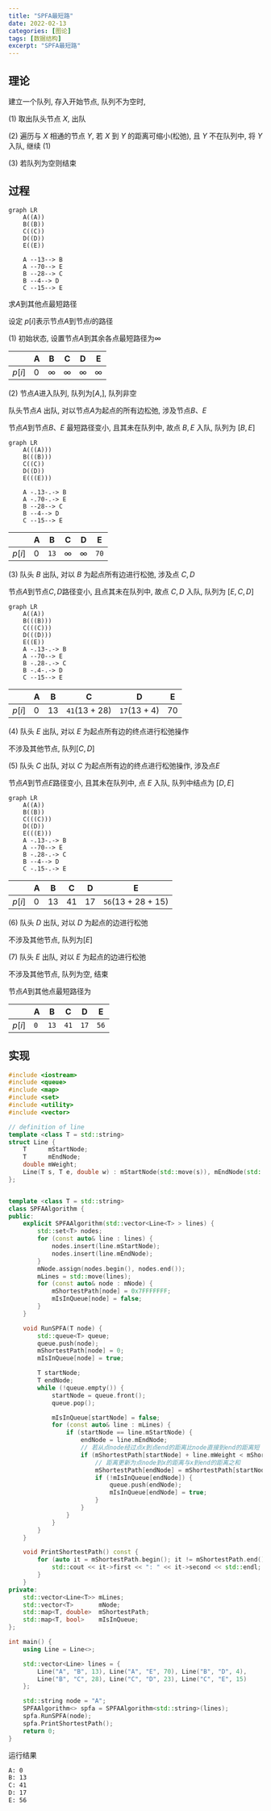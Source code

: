 ```yaml
---
title: "SPFA最短路"
date: 2022-02-13
categories: [图论]
tags: [数据结构]
excerpt: "SPFA最短路"
---
```


## 理论

建立一个队列, 存入开始节点, 队列不为空时, 

(1) 取出队头节点 $X$, 出队

(2) 遍历与 $X$ 相通的节点 $Y$, 若 $X$ 到 $Y$ 的距离可缩小(松弛), 且 $Y$ 不在队列中, 将 $Y$ 入队, 继续 $(1)$

(3) 若队列为空则结束

## 过程

```mermaid
graph LR
    A((A))
    B((B))
    C((C))
    D((D))
    E((E))

    A --13--> B
    A --70--> E
    B --28--> C
    B --4--> D
    C --15--> E
```

求$A$到其他点最短路径

设定 $p[i]$表示节点$A$到节点$i$的路径

(1) 初始状态, 设置节点$A$到其余各点最短路径为$∞$

|        | A   | B   | C   | D   | E   |
| ------ | --- | --- | --- | --- | --- |
| $p[i]$ | $0$ | $∞$ | $∞$ | $∞$ | $∞$ |

(2) 节点$A$进入队列, 队列为$[A,]$, 队列非空

队头节点$A$ 出队, 对以节点$A$为起点的所有边松弛, 涉及节点$B、E$

节点$A$到节点$B、E$ 最短路径变小, 且其未在队列中, 故点 $B, E$ 入队, 队列为 $[B, E]$

```mermaid
graph LR
    A(((A)))
    B(((B)))
    C((C))
    D((D))
    E(((E)))

    A -.13-.-> B
    A -.70-.-> E
    B --28--> C
    B --4--> D
    C --15--> E
```

|        | A   | B    | C   | D   | E    |
| ------ | --- | ---- | --- | --- | ---- |
| $p[i]$ | $0$ | `13` | $∞$ | $∞$ | `70` |


(3) 队头 $B$ 出队, 对以 $B$ 为起点所有边进行松弛, 涉及点 $C, D$

节点$A$到节点$C, D$路径变小, 且点其未在队列中, 故点 $C, D$ 入队, 队列为 $[E, C, D]$

```mermaid
graph LR
    A((A))
    B(((B)))
    C(((C)))
    D(((D)))
    E((E))
    A -.13-.-> B
    A --70--> E
    B -.28-.-> C
    B -.4-.-> D
    C --15--> E
```

|        | A   | B    | C             | D            | E    |
| ------ | --- | ---- | ------------- | ------------ | ---- |
| $p[i]$ | $0$ | $13$ | `41`(13 + 28) | `17`(13 + 4) | $70$ |

(4) 队头 $E$ 出队, 对以 $E$ 为起点所有边的终点进行松弛操作

不涉及其他节点, 队列$[C, D]$

(5) 队头 $C$ 出队, 对以 $C$ 为起点所有边的终点进行松弛操作, 涉及点$E$

节点$A$到节点$E$路径变小, 且其未在队列中, 点 $E$ 入队, 队列中结点为 $[D, E]$

```mermaid
graph LR
    A((A))
    B((B))
    C(((C)))
    D((D))
    E(((E)))
    A -.13-.-> B
    A --70--> E
    B -.28-.-> C
    B --4--> D
    C -.15-.-> E
```

|        | A   | B    | C    | D    |        E           |
| ------ | --- | ---- | ---- | ---- | ------------------ |
| $p[i]$ | $0$ | $13$ | $41$ | $17$ | `56`(13 + 28 + 15) |


(6) 队头 $D$ 出队, 对以 $D$ 为起点的边进行松弛

不涉及其他节点, 队列为$[E]$

(7) 队头 $E$ 出队, 对以 $E$ 为起点的边进行松弛

不涉及其他节点, 队列为空, 结束

节点$A$到其他点最短路径为

|        | A   | B    | C    | D    | E    |
| ------ | --- | ---- | ---- | ---- | ---- |
| $p[i]$ | `0` | `13` | `41` | `17` | `56` |


## 实现

```c++
#include <iostream>
#include <queue>
#include <map>
#include <set>
#include <utility>
#include <vector>

// definition of line
template <class T = std::string>
struct Line {
    T      mStartNode;
    T      mEndNode;
    double mWeight;
    Line(T s, T e, double w) : mStartNode(std::move(s)), mEndNode(std::move(e)), mWeight(w) {}
};


template <class T = std::string>
class SPFAAlgorithm {
public:
    explicit SPFAAlgorithm(std::vector<Line<T> > lines) {
        std::set<T> nodes;
        for (const auto& line : lines) {
            nodes.insert(line.mStartNode);
            nodes.insert(line.mEndNode);
        }
        mNode.assign(nodes.begin(), nodes.end());
        mLines = std::move(lines);
        for (const auto& node : mNode) {
            mShortestPath[node] = 0x7FFFFFFF;
            mIsInQueue[node] = false;
        }
    }

    void RunSPFA(T node) {
        std::queue<T> queue;
        queue.push(node);
        mShortestPath[node] = 0;
        mIsInQueue[node] = true;

        T startNode;
        T endNode;
        while (!queue.empty()) {
            startNode = queue.front();
            queue.pop();

            mIsInQueue[startNode] = false;
            for (const auto& line : mLines) {
                if (startNode == line.mStartNode) {
                    endNode = line.mEndNode;
                    // 若从点node经过点x到点end的距离比node直接到end的距离短
                    if (mShortestPath[startNode] + line.mWeight < mShortestPath[endNode]) {
                        // 距离更新为点node到x的距离与x到end的距离之和
                        mShortestPath[endNode] = mShortestPath[startNode] + line.mWeight;
                        if (!mIsInQueue[endNode]) {
                            queue.push(endNode);
                            mIsInQueue[endNode] = true;
                        }
                    }
                }
            }
        }
    }

    void PrintShortestPath() const {
        for (auto it = mShortestPath.begin(); it != mShortestPath.end(); ++it) {
            std::cout << it->first << ": " << it->second << std::endl;
        }
    }
private:
    std::vector<Line<T>> mLines;
    std::vector<T>       mNode;
    std::map<T, double>  mShortestPath;
    std::map<T, bool>    mIsInQueue;
};

int main() {
    using Line = Line<>;

    std::vector<Line> lines = {
        Line("A", "B", 13), Line("A", "E", 70), Line("B", "D", 4),
        Line("B", "C", 28), Line("C", "D", 23), Line("C", "E", 15)
    };

    std::string node = "A";
    SPFAAlgorithm<> spfa = SPFAAlgorithm<std::string>(lines);
    spfa.RunSPFA(node);
    spfa.PrintShortestPath();
    return 0;
}
```

运行结果

```sh
A: 0
B: 13
C: 41
D: 17
E: 56
```